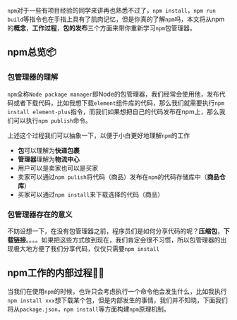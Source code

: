 `npm`对于一些有项目经验的同学来讲再也熟悉不过了，`npm install`，`npm run build`等指令也在手指上具有了肌肉记忆，但是你真的了解`npm`吗，本文将从npm的**概念**，**工作过程**，**包的发布**三个方面来带你重新学习`npm`包管理器。

## npm总览📦

### 包管理器的理解

`npm`全称`Node package manager`即Node的包管理器，我们经常会使用他，发布代码或者下载代码，比如我想下载`element`组件库的代码，那么我们就需要执行`npm install element-plus`指令，而我们如果想把自己的代码发布在npm上，那么我们可以执行`npm publish`命令。

上述这个过程我们可以抽象一下，以便于小白更好地理解`npm`的工作

- **包**可以理解为**快递包裹**
- **管理器**理解为**物流中心**
- 用户可以是卖家也可以是买家
- 卖家可以通过`npm pulish`将代码（商品）发布在`npm`的代码存储库中（**商品仓库**）
- 买家可以通过`npm install`来下载选择的代码（商品）

### 包管理器存在的意义

不妨设想一下，在没有包管理器之前，程序员们是如何分享代码的呢？**压缩包**，**下载链接**。。。。如果把这些方式放到现在，我们肯定会很不习惯，所以包管理器的出现极大地方便了我们分享代码，仅仅只需要`npm install`

## npm工作的内部过程🐕‍🦺

当我们在使用`npm`的时候，也许只会考虑执行一个命令他会发生什么，比如我执行`npm install xxx`想下载某个包，但是内部发生的事情，我们并不知晓，下面我们将从`package.json`，`npm install`等方面构建`npm`原理机制。

